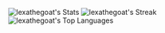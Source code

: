 ![lexathegoat's Stats](https://github-readme-stats.vercel.app/api?username=lexathegoat&theme=outrun&show_icons=true&hide_border=false&count_private=true)
![lexathegoat's Streak](https://github-readme-streak-stats.herokuapp.com/?user=lexathegoat&theme=outrun&hide_border=false)
![lexathegoat's Top Languages](https://github-readme-stats.vercel.app/api/top-langs/?username=lexathegoat&theme=outrun&show_icons=true&hide_border=false&layout=compact)
